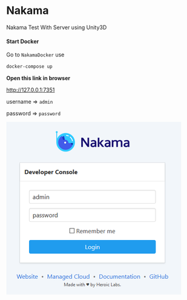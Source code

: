 # Nakama

Nakama Test With Server using Unity3D



#### Start Docker

Go to `NakamaDocker` use

```bash
docker-compose up
```

**Open this link in browser**

http://127.0.0.1:7351

username => `admin`

password => `password`

![Nakama Login](NakamaLogin.png)